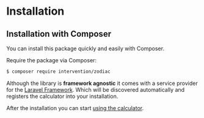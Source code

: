 # Installation
## Installation with Composer

You can install this package quickly and easily with Composer.

Require the package via Composer:

```bash
$ composer require intervention/zodiac
```

Although the library is **framework agnostic** it comes with a service provider for the [Laravel Framework](https://www.laravel.com/). Which will be discovered automatically and registers the calculator into your installation.

After the installation you can start [using the calculator](/v2/usage/calculator).
